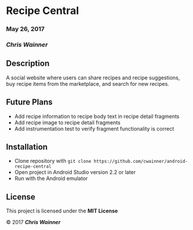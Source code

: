 # Recipe Central

### May 26, 2017

### *_Chris Wainner_*

## Description

A social website where users can share recipes and recipe suggestions, buy recipe items from the marketplace, and search for new recipes.

## Future Plans

* Add recipe information to recipe body text in recipe detail fragments
* Add recipe image to recipe detail fragments
* Add instrumentation test to verify fragment functionality is correct

## Installation

* Clone repository with `git clone https://github.com/cwainner/android-recipe-central`  
* Open project in Android Studio version 2.2 or later
* Run with the Android emulator


## License

This project is licensed under the **MIT License**

&copy; 2017 **_Chris Wainner_**

